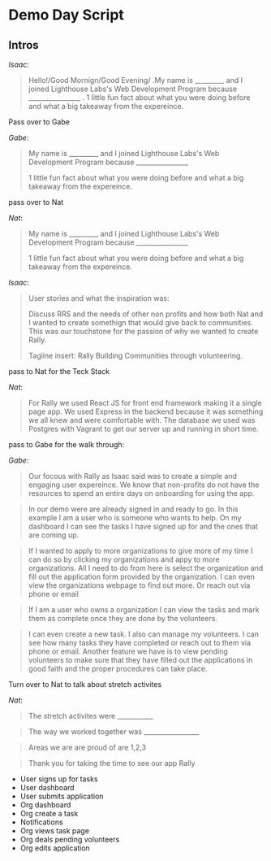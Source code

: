 # Demo Day Script

## Intros

*Isaac*:  
>Hello!/Good Mornign/Good Evening/
.My name is _________ and I joined Lighthouse Labs's Web Development Program because ________________
.
1 little fun fact about what you were doing before and what a big takeaway from the expereince.
>
Pass over to Gabe


*Gabe*:
>My name is _________ and I joined Lighthouse Labs's Web Development Program because ________________
>
>1 little fun fact about what you were doing before and what a big takeaway from the expereince.


pass over to Nat

*Nat*:

>My name is _________ and I joined Lighthouse Labs's Web Development Program because ________________
>
>1 little fun fact about what you were doing before and what a big takeaway from the expereince.


*Isaac*:
>User stories and what the inspiration was:
>
>Discuss RRS and the needs of other non profits and how both Nat and I wanted to create somethign that would give back to communities. This was our touchstone for the passion of why we wanted to create Rally.
>
>Tagline insert: Rally Building Communities through volunteering.
>

pass to Nat for the Teck Stack

*Nat*:

>For Rally we used React JS for front end framework making it a single page app. We used  Express in the backend because it was something we all knew and were comfortable with. The database we used was Postgres with Vagrant to get our server up and running in short time.

pass to Gabe for the walk through:

*Gabe*:

>Our focous with Rally as Isaac said was to create a simple and engaging user expereince. We know that non-profits do not have the resources to spend an entire days on onboarding for using the app. 

>In our demo were are already signed in and ready to go. In this example I am a user who is someone who wants to help. On my dashboard I can see the tasks I have signed up for and the ones that are coming up.

>If I wanted to apply to more organizations to give more of my time I can do so by clicking my organizations and appy to more organizations. All I need to do from here is select the organization and fill out the application form provided by the organization.
>I can even view the organizations webpage to find out more. Or reach out via phone or email

>If I am a user who owns a organization I can view the tasks and mark them as complete once they are done by the volunteers.

>I can even create a new task. 
>I also can manage my volunteers. I can see how many tasks they have completed or reach out to them via phone or email. 
> Another feature we have is to view pending volunteers to make sure that they have filled out the applications in good faith and the proper procedures can take place.

Turn over to Nat to talk about stretch activites

*Nat*:

>The stretch activites were ___________

>The way we worked together was _________________

> Areas we are are proud of are 1,2,3

>Thank you for taking the time to see our app Rally



- User signs up for tasks
- User dashboard
- User submits application
- Org dashboard
- Org create a task
- Notifications
- Org views task page
- Org deals pending volunteers
- Org edits application

